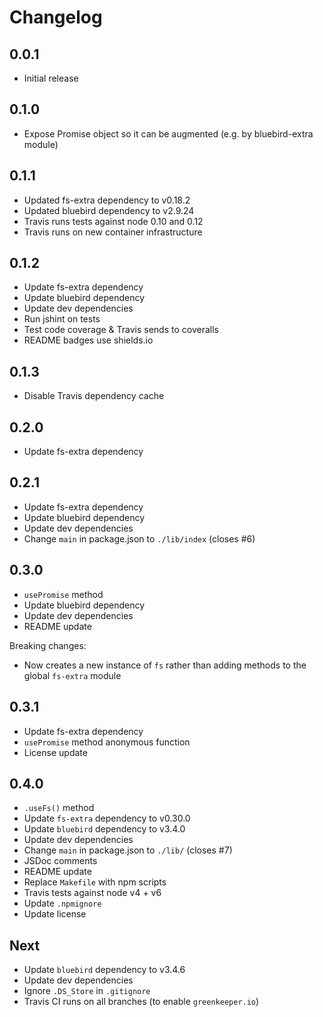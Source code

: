 # Changelog

## 0.0.1

* Initial release

## 0.1.0

* Expose Promise object so it can be augmented (e.g. by bluebird-extra module)

## 0.1.1

* Updated fs-extra dependency to v0.18.2
* Updated bluebird dependency to v2.9.24
* Travis runs tests against node 0.10 and 0.12
* Travis runs on new container infrastructure

## 0.1.2

* Update fs-extra dependency
* Update bluebird dependency
* Update dev dependencies
* Run jshint on tests
* Test code coverage & Travis sends to coveralls
* README badges use shields.io

## 0.1.3

* Disable Travis dependency cache

## 0.2.0

* Update fs-extra dependency

## 0.2.1

* Update fs-extra dependency
* Update bluebird dependency
* Update dev dependencies
* Change `main` in package.json to `./lib/index` (closes #6)

## 0.3.0

* `usePromise` method
* Update bluebird dependency
* Update dev dependencies
* README update

Breaking changes:

* Now creates a new instance of `fs` rather than adding methods to the global `fs-extra` module

## 0.3.1

* Update fs-extra dependency
* `usePromise` method anonymous function
* License update

## 0.4.0

* `.useFs()` method
* Update `fs-extra` dependency to v0.30.0
* Update `bluebird` dependency to v3.4.0
* Update dev dependencies
* Change `main` in package.json to `./lib/` (closes #7)
* JSDoc comments
* README update
* Replace `Makefile` with npm scripts
* Travis tests against node v4 + v6
* Update `.npmignore`
* Update license

## Next

* Update `bluebird` dependency to v3.4.6
* Update dev dependencies
* Ignore `.DS_Store` in `.gitignore`
* Travis CI runs on all branches (to enable `greenkeeper.io`)
